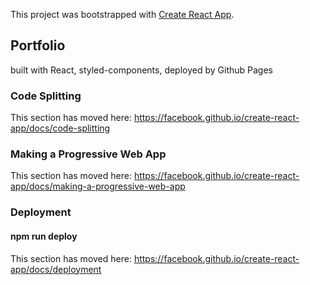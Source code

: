 This project was bootstrapped with [Create React App](https://github.com/facebook/create-react-app).

## Portfolio

built with React, styled-components, deployed by Github Pages

### Code Splitting

This section has moved here: https://facebook.github.io/create-react-app/docs/code-splitting

### Making a Progressive Web App

This section has moved here: https://facebook.github.io/create-react-app/docs/making-a-progressive-web-app

### Deployment

#### npm run deploy

This section has moved here: https://facebook.github.io/create-react-app/docs/deployment
